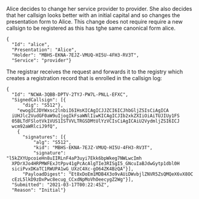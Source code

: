 
Alice decides to change her service provider to provider. She
also decides that her callsign looks better with an initial capital and so changes the 
presentation form to Alice. This change does not
require require a new callsign to be registered as this has tghe same canonical form
alice.

~~~~
{
  "Id": "alice",
  "Presentation": "Alice",
  "Holder": "MBHS-EKNA-7EJZ-VMUQ-HI5U-4FH3-RV3T",
  "Service": "provider"}
~~~~

The registrar receives the request and forwards it to the registry which creates a 
registration record that is enrolled in the callsign log:

~~~~
{
  "Id": "NCWA-3QBB-DPTV-2TYJ-PW7L-PNLL-EFXC",
  "SignedCallsign": [{
      "dig": "S512"},
    "ewogICJDYWxsc2lnbiI6IHsKICAgICJJZCI6ICJhbGljZSIsCiAgICA
  iUHJlc2VudGF0aW9uIjogIkFsaWNlIiwKICAgICJIb2xkZXIiOiAiTUJIUy1FS
  05BLTdFSlotVk1VUS1ISTVVLTRGSDMtUlYzVCIsCiAgICAiU2VydmljZSI6ICJ
  wcm92aWRlciJ9fQ",
    {
      "signatures": [{
          "alg": "S512",
          "kid": "MBHS-EKNA-7EJZ-VMUQ-HI5U-4FH3-RV3T",
          "signature": "l5kZXYUpcoieHn8uIIRLnF4aP3uyi7Ekk6bpWkeg7NWLwcImh
  XPDrXJo4HRPMWFExJtPpv41gPcAcAlgTIe3RISgI5_GNcuIaBJdwGytp1dbl0H
  siciPvxDKaTC1RWUPA1wG_UXzC4Xc-gO64ZK4BzQA"}],
      "PayloadDigest": "Et8xDoEm1MDB4X3o9vAUiDWvbjlZNVR5ZsQMQeX6vX8OC
  cEzL5lkD9zDxPwc8ecug_CCxdNpMoVhOeecygZ2Wg"}],
  "Submitted": "2021-03-17T00:22:45Z",
  "Reason": "Initial"}
~~~~
